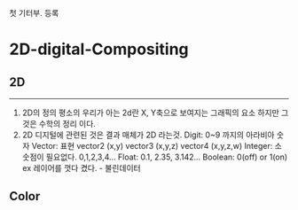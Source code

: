 첫 기터부. 등록
# 2D-digital-Compositing
## 2D
-------------------
1. 2D의 정의 평소의 우리가 아는 2d란 X, Y축으로 보여지는 그래픽의 요소 하지만 그것은 수학의 정리 이다. 
2. 2D 디지털에 관련된 것은 결과 매체가 2D 라는것.
Digit: 0~9 까지의 아라비아 숫자
Vector: 표현 vector2 (x,y) vector3 (x,y,z) vector4 (x,y,z,w)
Integer: 소숫점이 필요없다. 0,1,2,3,4...
Float: 0.1, 2.35, 3.142...
Boolean: 0(off) or 1(on)  ex 레이어를 껏다 켰다. - 불린데이터 
## Color

